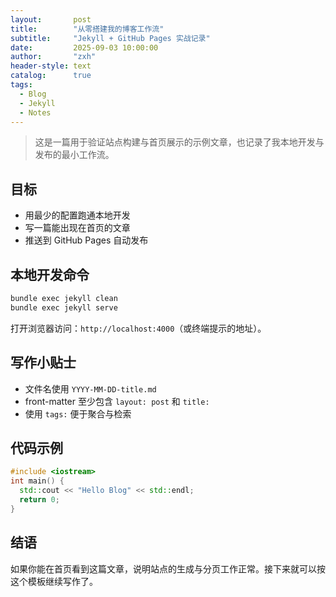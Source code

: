 ```yaml
---
layout:       post
title:        "从零搭建我的博客工作流"
subtitle:     "Jekyll + GitHub Pages 实战记录"
date:         2025-09-03 10:00:00
author:       "zxh"
header-style: text
catalog:      true
tags:
  - Blog
  - Jekyll
  - Notes
---
```


> 这是一篇用于验证站点构建与首页展示的示例文章，也记录了我本地开发与发布的最小工作流。

## 目标

- 用最少的配置跑通本地开发
- 写一篇能出现在首页的文章
- 推送到 GitHub Pages 自动发布

## 本地开发命令

```bash
bundle exec jekyll clean
bundle exec jekyll serve
```

打开浏览器访问：`http://localhost:4000`（或终端提示的地址）。

## 写作小贴士

- 文件名使用 `YYYY-MM-DD-title.md`
- front-matter 至少包含 `layout: post` 和 `title:`
- 使用 `tags:` 便于聚合与检索

## 代码示例

```cpp
#include <iostream>
int main() {
  std::cout << "Hello Blog" << std::endl;
  return 0;
}
```

## 结语

如果你能在首页看到这篇文章，说明站点的生成与分页工作正常。接下来就可以按这个模板继续写作了。

